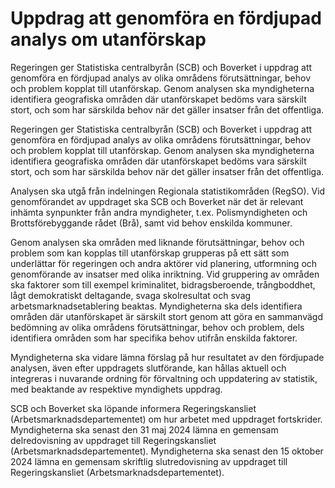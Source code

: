 # Uppdrag att genomföra en fördjupad analys om utanförskap

Regeringen ger Statistiska centralbyrån (SCB) och Boverket i uppdrag att genomföra en fördjupad analys av olika områdens förutsättningar, behov och problem kopplat till utanförskap. Genom analysen ska myndigheterna identifiera geografiska områden där utanförskapet bedöms vara särskilt stort, och som har särskilda behov när det gäller insatser från det offentliga.

Regeringen ger Statistiska centralbyrån (SCB) och Boverket i uppdrag att genomföra en fördjupad analys av olika områdens förutsättningar, behov och problem kopplat till utanförskap. Genom analysen ska myndigheterna identifiera geografiska områden där utanförskapet bedöms vara särskilt stort, och som har särskilda behov när det gäller insatser från det offentliga.

Analysen ska utgå från indelningen Regionala statistikområden (RegSO). Vid
genomförandet av uppdraget ska SCB och Boverket när det är relevant
inhämta synpunkter från andra myndigheter, t.ex. Polismyndigheten och
Brottsförebyggande rådet (Brå), samt vid behov enskilda kommuner.

Genom analysen ska områden med liknande förutsättningar, behov och
problem som kan kopplas till utanförskap grupperas på ett sätt som
underlättar för regeringen och andra aktörer vid planering, utformning och
genomförande av insatser med olika inriktning. Vid gruppering av områden
ska faktorer som till exempel kriminalitet, bidragsberoende, trångboddhet,
lågt demokratiskt deltagande, svaga skolresultat och svag
arbetsmarknadsetablering beaktas. Myndigheterna ska dels identifiera
områden där utanförskapet är särskilt stort genom att göra en sammanvägd
bedömning av olika områdens förutsättningar, behov och problem, dels
identifiera områden som har specifika behov utifrån enskilda faktorer.

Myndigheterna ska vidare lämna förslag på hur resultatet av den fördjupade
analysen, även efter uppdragets slutförande, kan hållas aktuell och integreras i nuvarande ordning för förvaltning och uppdatering av statistik, med beaktande av respektive myndighets uppdrag.

SCB och Boverket ska löpande informera Regeringskansliet (Arbetsmarknadsdepartementet) om hur arbetet med uppdraget fortskrider. Myndigheterna ska senast den 31 maj 2024 lämna en gemensam delredovisning av uppdraget till Regeringskansliet (Arbetsmarknadsdepartementet). Myndigheterna ska senast den 15 oktober 2024 lämna en gemensam skriftlig slutredovisning av uppdraget till Regeringskansliet (Arbetsmarknadsdepartementet).
